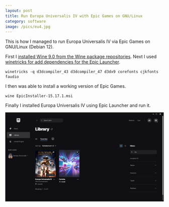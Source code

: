 ```yaml
---
layout: post
title: Run Europa Universalis IV with Epic Games on GNU/Linux
category: software
image: /pics/eu4.jpg
---
```


This is how I managed to run Europa Universalis IV via Epic Games on GNU/Linux (Debian 12).

First I [installed Wine 9.0 from the Wine package repositories][1].
Next I used [winetricks for add dependencies for the Epic Launcher][2].

```Shell
winetricks -q d3dcompiler_43 d3dcompiler_47 d3dx9 corefonts cjkfonts faudio
```

I then was able to install a working version of Epic Games.

```Shell
wine EpicInstaller-15.17.1.msi
```

Finally I installed Europa Universalis IV using Epic Launcher and run it.

![Europa Universalis IV on GNU/Linux (Debian 12)](/pics/eu4.jpg)

[1]: https://wine.htmlvalidator.com/install-wine-on-debian-12.html
[2]: https://forum.manjaro.org/t/howto-installing-epic-games-and-other-games-via-wine-without-lutris-and-proton/92236
